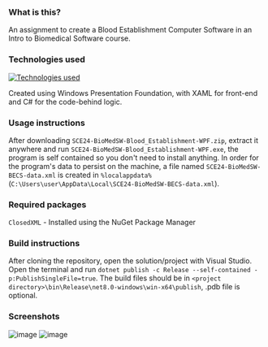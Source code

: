 ### What is this?
An assignment to create a Blood Establishment Computer Software in an Intro to Biomedical Software course.

### Technologies used
[![Technologies used](https://skillicons.dev/icons?i=visualstudio,dotnet,cs)](https://skillicons.dev)

Created using Windows Presentation Foundation, with XAML for front-end and C# for the code-behind logic.

### Usage instructions
After downloading `SCE24-BioMedSW-Blood_Establishment-WPF.zip`, extract it anywhere and run `SCE24-BioMedSW-Blood_Establishment-WPF.exe`, the program is self contained so you don't need to install anything. In order for the program's data to persist on the machine, a file named `SCE24-BioMedSW-BECS-data.xml` is created in `%localappdata%` (`C:\Users\user\AppData\Local\SCE24-BioMedSW-BECS-data.xml`).

### Required packages
`ClosedXML` - Installed using the NuGet Package Manager

### Build instructions
After cloning the repository, open the solution/project with Visual Studio. Open the terminal and run `dotnet publish -c Release --self-contained -p:PublishSingleFile=true`. The build files should be in `<project directory>\bin\Release\net8.0-windows\win-x64\publish`, .pdb file is optional.

### Screenshots
![image](https://github.com/user-attachments/assets/1804fea6-ad87-47ed-981d-8d7af944be31)
![image](https://github.com/user-attachments/assets/96726bd9-38b1-434f-9895-3a3b120c18be)


